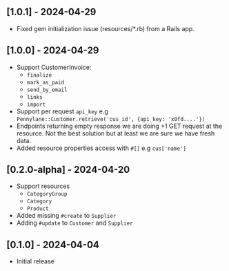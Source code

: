 ## [1.0.1] - 2024-04-29
- Fixed gem initialization issue (resources/*.rb) from a Rails app.

## [1.0.0] - 2024-04-29

- Support CustomerInvoice:
  - `finalize`
  - `mark_as_paid`
  - `send_by_email`
  - `links`
  - `import`
- Support per request `api_key` e.g `Pennylane::Customer.retrieve('cus_id', {api_key: 'x0fd....'})`
- Endpoints returning empty response we are doing +1 GET request at the resource. Not the best solution but at least we are sure we have fresh data.
- Added resource properties access with `#[]` e.g `cus['name']`

## [0.2.0-alpha] - 2024-04-20

- Support resources 
  - `CategoryGroup`
  - `Category` 
  - `Product`
- Added missing `#create` to `Supplier`
- Adding `#update` to `Customer` and `Supplier`


## [0.1.0] - 2024-04-04

- Initial release